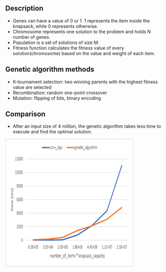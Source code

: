 ## Description

- Genes can have a value of 0 or 1. 1 represents the item inside the knapsack, while 0 represents otherwise.
- Chromosome represents one solution to the problem and holds N number of genes.
- Population is a set of solutions of size M.
- Fitness function calculates the fitness value of every solution(chromosome) based on the value and weight of each item.

## Genetic algorithm methods

- K-tournament selection: two winning parents with the highest fitness value are selected
- Recombination: random one-point crossover
- Mutation: flipping of bits, binary encoding


## Comparison

- After an input size of 4 million, the genetic algorithm takes less time to execute and find the optimal solution.

<img alt="Comparison of execution times of solving knapsack problem using a conventional algorithm and genetic algorithm" height="400" src="/plots/conv_vs_genetic.png" width="400"/>